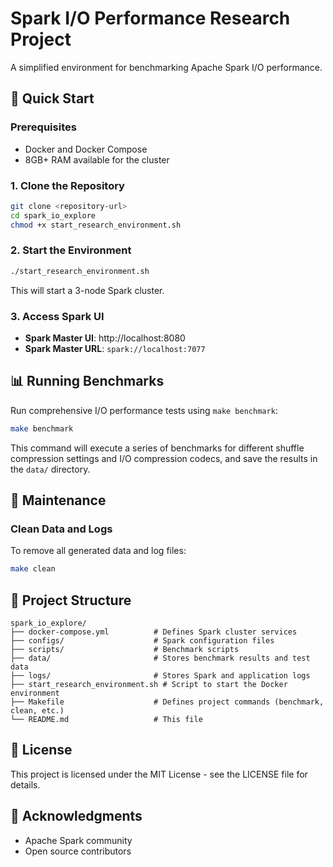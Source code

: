 # Spark I/O Performance Research Project

A simplified environment for benchmarking Apache Spark I/O performance.

## 🚀 Quick Start

### Prerequisites

- Docker and Docker Compose
- 8GB+ RAM available for the cluster

### 1. Clone the Repository

```bash
git clone <repository-url>
cd spark_io_explore
chmod +x start_research_environment.sh
```

### 2. Start the Environment

```bash
./start_research_environment.sh
```

This will start a 3-node Spark cluster.

### 3. Access Spark UI

- **Spark Master UI**: http://localhost:8080
- **Spark Master URL**: `spark://localhost:7077`

## 📊 Running Benchmarks

Run comprehensive I/O performance tests using `make benchmark`:

```bash
make benchmark
```

This command will execute a series of benchmarks for different shuffle compression settings and I/O compression codecs, and save the results in the `data/` directory.

## 🧹 Maintenance

### Clean Data and Logs

To remove all generated data and log files:

```bash
make clean
```

## 📁 Project Structure

```
spark_io_explore/
├── docker-compose.yml          # Defines Spark cluster services
├── configs/                    # Spark configuration files
├── scripts/                    # Benchmark scripts
├── data/                       # Stores benchmark results and test data
├── logs/                       # Stores Spark and application logs
├── start_research_environment.sh # Script to start the Docker environment
├── Makefile                    # Defines project commands (benchmark, clean, etc.)
└── README.md                   # This file
```

## 📄 License

This project is licensed under the MIT License - see the LICENSE file for details.

## 🙏 Acknowledgments

- Apache Spark community
- Open source contributors
